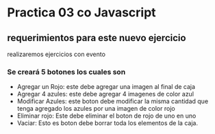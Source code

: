 # Practica 03 co Javascript
## requerimientos para este nuevo ejercicio
realizaremos ejercicios con evento 
### Se creará 5 botones los cuales son
* Agregar un Rojo: este debe agregar una imagen al final de caja
* Agregar 4 azules: este debe agregar 4 imagenes de color azul
* Modificar Azules: este boton debe modificar la misma cantidad que tenga agregado los azules por una imagen de color rojo
* Eliminar rojo: Este debe eliminar el boton de rojo de uno en uno
* Vaciar: Esto es boton debe borrar toda los elementos de la caja.  